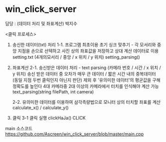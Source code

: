 # win_click_server
담당 : (데이터 처리 및 좌표계산) 박지수

<클릭 프로세스>

1. 송신한 데이터(txt) 처리
    1-1. 프로그램 최초이용 초기 싱크 맞추기 - 각 모서리와 중앙 지점을 손으로 선텍하고 사진 상의 좌표값을 저장하고 상대 계산 데이터로 이용
          setting.txt (4개의모서리 / 중앙 / x 위치 / y 위치)
          setting_parsing()


2. 좌표계산
    2-1. 송신받은 데이터 처리 - text parsing (카메라 번호 / 시간 / x 위치 / y 위치)
          송신 받은 데이터 중 오차가 매우 큰 데이터 / 짧은 시간 내의 중복데이터 (동일 지점 두번 클릭인지 아닌지 판단) 제외 후 '유의미한 데이터'의 평균값을 구해 정확도를 높인다
          4대 카메라중 2대 이상의 카메라에서 터치를 인식해야 계산 가능
          text_parsing(string filePath, int camera)
          
    2-2. 유의미한 데이터를 이용하여 삼각측량법으로 모니터 상의 터치할 좌표를 계산
          calculate_x() / calculate_y()

3. 클릭
    3-1 클릭 실행
        clickHaJa()
        CLICK
    
main 소스코드    
https://github.com/Ascreen/win_click_server/blob/master/main.cpp
    
